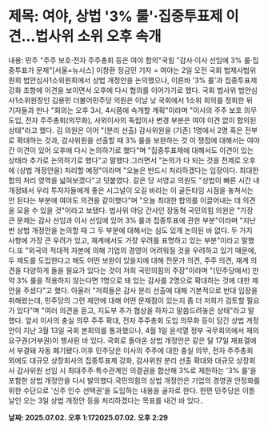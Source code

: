 # **제목: 여야, 상법 '3% 룰'·집중투표제 이견…법사위 소위 오후 속개**

  내용: 민주 "주주 보호·전자 주주총회 등은 여야 합의"국힘 "감사·이사 선임에 3% 룰·집중투표가 문제"[서울=뉴시스] 이창환 정금민 기자 = 여야는 2일 오전 국회 법제사법위원회 법안심사1소위원회에서 상법 개정안을 논의했으나, 이른바 '3% 룰'과 집중투표제 강화 조항에 이견을 보이면서 오후에 다시 협의를 이어가기로 했다. 국회 법사위 법안심사1소위원장인 김용민 더불어민주당 의원은 이날 낮 국회에서 1소위 회의를 정회한 뒤 기자들과 만나 "회의는 오후 3시, 4시쯤에 속개할 계획"이라며 "이사의 주주 보호 의무 도입, 전자 주주총회(의무화), 사외이사의 독립이사 변경 부분은 여야 이견 없이 합의된 상태"라고 했다. 김 의원은 이어 "(분리 선출) 감사위원을 (기존) 1명에서 2명 혹은 전부로 확대하는 것과, 감사위원을 선출할 때 3% 룰을 보완하는 것 이 쟁점에 대해서는 여야 간 이견이 있어 오후에 다시 논의하기로 했다"며 "집중투표제에 대해서도 이견이 있는 상태라 추가로 논의하기로 했다"고 말했다.그러면서 "논의가 다 되는 것을 전제로 오후에 (상법 개정안을) 처리할 예정"이라며 "오늘은 반드시 처리하겠다는 입장이다. 최대한 합의 처리 영역을 넓혀보겠다"고 덧붙였다. 같은 당 서영교 의원도 "상법이 빠른 시간 내 개정돼서 우리 투자자들에게 좋은 시그널이 오길 바라는 이 골든타임 시점을 놓쳐서는 안 된다는 부분에 여야도 의견을 같이했다"며 "오늘 최대한 합의를 이끌어내는 데 의견을 모을 수 있을 것"이라고 보탰다. 법사위 야당 간사인 장동혁 국민의힘 의원은 "가장 큰 문제는 감사 선임과 이사 선임에 있어 3% 룰과 집중투표에 관한 부분"이라며 "지난번 상법 개정안을 논의할 때 그 두 부분에 대해서는 심도 있게 논의된 바 없다. 두 가지 사항에 가장 큰 우려가 있고, 재계에서도 가장 우려를 표명하고 있는 부분"이라고 말했다.또 "외국의 적대적 자본에 의해 기업의 경영이 어려워질 것을 우려하고 있기 때문에, 두 제도를 도입한다고 해도 어떤 보완이 있을지에 대해 전문가 의견, 주주 의견, 재계 의견을 다양하게 들을 필요가 있다는 것이 저희 국민의힘의 주장"이라며 "(민주당에서) 만약 3% 룰을 적용하지 않는다면 1명으로 돼 있는 감사를 2명으로 확대하는 것에 대한 제안을 주셨다"고 했다. 아울러 "저희들은 감사 분리 선출에 대해 기본적으로 반대 입장을 취해왔는데, 민주당의 그런 제안에 대해 어떤 문제점이 있는지 좀 더 저희가 검토할 필요가 있다"며 "여러 의견을 듣고, 지도부 추가 협상을 하자고 말씀드려놓은 상태"라고 말했다. 앞서 이사의 충실 의무 주주 확대, 전자 주주총회 도입 의무화 등이 담긴 상법 개정안이 지난 3월 13일 국회 본회의를 통과했으나, 4월 1일 윤석열 정부 국무회의에서 재의요구권(거부권)이 행사된 바 있다. 국회로 돌아온 상법 개정안은 같은 달 17일 재표결에서 부결돼 자동 폐기됐다.이후 민주당은 이사의 주주에 대한 충실 의무, 전자 주주총회 외에도 대규모 상장회사의 집중투표제 강화, 감사위원 분리 선출 확대와 대규모 상장회사 감사위원 선임 시 최대주주·특수관계인 의결권을 합산해 3%로 제한하는 '3% 룰'을 포함한 상법 개정안을 다시 발의했다.국민의힘의 상법 개정안은 기업의 경영권 안정화를 위한 수단으로 '신주 인수 선택권'을 도입하는 내용을 골자로 한다. 한편 민주당은 이튿날인 오는 3일 상법 개정안 등을 처리하겠다는 목표를 내건 바 있다．

  **날짜: 2025.07.02. 오후 1:172025.07.02. 오후 2:29**